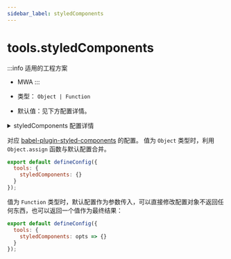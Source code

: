 ```yaml
---
sidebar_label: styledComponents
---
```


# tools.styledComponents

:::info 适用的工程方案
* MWA
:::

* 类型： `Object | Function`
* 默认值：见下方配置详情。

<details>
  <summary>styledComponents 配置详情</summary>


```js
{
  pure: true,
  displayName: true,
  ssr: false,
  transpileTemplateLiterals: true,
}
```

:::tip 提示
更多关于：<a href="https://github.com/styled-components/babel-plugin-styled-components" target="_blank">Styled Components 配置</a>。
:::
</details>

对应 [babel-plugin-styled-components](https://github.com/styled-components/babel-plugin-styled-components) 的配置。
值为 `Object` 类型时，利用 `Object.assign` 函数与默认配置合并。

```js title="modern.config.js"
export default defineConfig({
  tools: {
    styledComponents: {}
  }
});
```

值为 `Function` 类型时，默认配置作为参数传入，可以直接修改配置对象不返回任何东西，也可以返回一个值作为最终结果：

```js
export default defineConfig({
  tools: {
    styledComponents: opts => {}
  }
});
```
